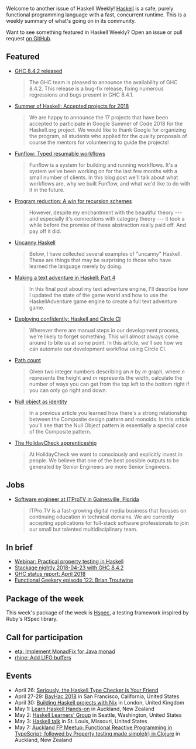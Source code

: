 Welcome to another issue of Haskell Weekly!
[Haskell](https://www.haskell.org) is a safe, purely functional programming language with a fast, concurrent runtime.
This is a weekly summary of what's going on in its community.

Want to see something featured in Haskell Weekly?
Open an issue or pull request [on GitHub](https://github.com/haskellweekly/haskellweekly.github.io).

## Featured

-   [GHC 8.4.2 released](https://ghc.haskell.org/trac/ghc/blog/ghc-8.4.2-released)

    > The GHC team is pleased to announce the availability of GHC 8.4.2. This release is a bug-fix release, fixing numerous regressions and bugs present in GHC 8.4.1.

-   [Summer of Haskell: Accepted projects for 2018](https://summer.haskell.org/news/2018-04-23-accepted-projects.html)

    > We are happy to announce the 17 projects that have been accepted to participate in Google Summer of Code 2018 for the Haskell.org project. We would like to thank Google for organizing the program, all students who applied for the quality proposals of course the mentors for volunteering to guide the projects!

-   [Funflow: Typed resumable workflows](https://www.tweag.io/posts/2018-04-25-funflow.html)

    > Funflow is a system for building and running workflows. It's a system we've been working on for the last few months with a small number of clients. In this blog post we'll talk about what workflows are, why we built Funflow, and what we'd like to do with it in the future.

-   [Program reduction: A win for recursion schemes](http://newartisans.com/2018/04/win-for-recursion-schemes/)

    > However, despite my enchantment with the beautiful theory --- and especially it's connections with category theory --- it took a while before the promise of these abstraction really paid off. And pay off it did.

-   [Uncanny Haskell](http://blog.vmchale.com/article/uncanny-haskell)

    > Below, I have collected several examples of "uncanny" Haskell. These are things that may be surprising to those who have learned the language merely by doing.

-   [Making a text adventure in Haskell: Part 4](https://whatthefunctional.wordpress.com/2018/04/22/making-a-text-adventure-in-haskell-part-4/)

    > In this final post about my text adventure engine, I'll describe how I updated the state of the game world and how to use the HaskellAdventure game engine to create a full text adventure game.

-   [Deploying confidently: Haskell and Circle CI](https://mmhaskell.com/blog/2018/4/23/deploying-confidently-haskell-and-circle-ci)

    > Wherever there are manual steps in our development process, we're likely to forget something. This will almost always come around to bite us at some point. In this article, we'll see how we can automate our development workflow using Circle CI.

-   [Path count](http://www.adomokos.com/2018/04/path-count.html)

    > Given two integer numbers describing an *n* by *m* graph, where *n* represents the height and *m* represents the width, calculate the number of ways you can get from the top left to the bottom right if you can only go right and down.


-   [Null object as identity](http://blog.ploeh.dk/2018/04/23/null-object-as-identity/)

    > In a previous article you learned how there's a strong relationship between the Composite design pattern and monoids. In this article you'll see that the Null Object pattern is essentially a special case of the Composite pattern.

-   [The HolidayCheck apprenticeship](https://techblog.holidaycheck.com/post/2018/04/20/holidaycheck-apprenticeship)

    > At HolidayCheck we want to consciously and explicitly invest in people. We believe that one of the best possible outputs to be generated by Senior Engineers are more Senior Engineers.

## Jobs

-   [Software engineer at ITProTV in Gainesville, Florida](https://functionaljobs.com/jobs/9080-software-engineer-developer-at-itprotv)

    > ITPro.TV is a fast-growing digital media business that focuses on continuing education in technical domains. We are currently accepting applications for full-stack software professionals to join our small but talented multidisciplinary team.

## In brief

-   [Webinar: Practical property testing in Haskell](https://www.fpcomplete.com/practical_property_testing_in_haskell)
-   [Stackage nightly 2018-04-23 with GHC 8.4.2](https://www.stackage.org/nightly-2018-04-23)
-   [GHC status report: April 2018](https://ghc.haskell.org/trac/ghc/wiki/Status/Apr18?version=13)
-   [Functional Geekery episode 122: Brian Troutwine](https://www.functionalgeekery.com/episode-122-brian-troutwine/)

## Package of the week

This week's package of the week is [Hspec](https://www.stackage.org/nightly-2018-04-25/package/hspec-2.5.0),
a testing framework inspired by Ruby's RSpec library.

## Call for participation

-   [eta: Implement MonadFix for Java monad](https://github.com/typelead/eta/issues/739)
-   [rhine: Add LIFO buffers](https://github.com/turion/rhine/issues/34)

## Events

-   April 26: [Seriously, the Haskell Type Checker is Your Friend](https://www.meetup.com/denverfp/events/248406761/)
-   April 27-29: [BayHac 2018](https://wiki.haskell.org/BayHac2018) in San Francisco, California, United States
-   April 30: [Building Haskell projects with Nix](https://www.meetup.com/NixOS-London/events/249577540/) in London, United Kingdom
-   May 1: [Learn Haskell Hands-on](https://www.meetup.com/Functional-Programming-Auckland/events/249857325/) in Auckland, New Zealand
-   May 2: [Haskell Learners' Group](https://www.meetup.com/SEAHUG/events/249048859/) in Seattle, Washington, United States
-   May 3: [Haskell talk](https://www.meetup.com/STL-Polyglots/events/247260162/) in St. Louis, Missouri, United States
-   May 7: [Auckland FP Meetup: Functional Reactive Programming in TypeScript; followed by Property testing made simple(r) in Clojure](https://www.meetup.com/Functional-Programming-Auckland/events/249958154/) in Auckland, New Zealand
